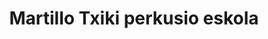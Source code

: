 ---
title : "Martillo Txiki perkusio eskola"
# full screen navigation
first_name : ""
last_name : "Igor De Castro"
bg_image : "images/backgrounds/igor-drumming.jpg"
# animated text loop
occupations:
- "Bateria jotzeko gogorik izan al duzu inoiz?"
- "Leku egokira iritsi zara!"


# slider background image loop
slider_images:
- "images/slider/slider-4.jpg"
- "images/slider/slider-2.jpg"
- "images/slider/slider-3.jpg"
- "images/slider/slider-5.jpg"
- "images/slider/slider-1.jpg"
- "images/slider/slider-6.jpg"
- "images/slider/slider-7.jpg"
- "images/slider/slider-8.jpg"
- "images/slider/slider-9.jpg"
- "images/slider/slider-10.jpg"
- "images/slider/slider-11.jpg"
- "images/slider/slider-12.jpg"
- "images/slider/slider-13.jpg"

# button
button:
  enable : true
  label : "Kontaktatu"
  link : "../#contact"


# custom style
custom_class: "" 
custom_attributes: "" 
custom_css: ""

---